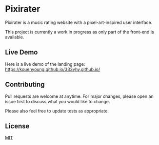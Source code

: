 # Pixirater

Pixirater is a music rating website with a pixel-art-inspired user interface.

This project is currently a work in progress as only part of the front-end is available.

## Live Demo

Here is a live demo of the landing page: https://kouenyoung.github.io/333yhy.github.io/

## Contributing
Pull requests are welcome at anytime. For major changes, please open an issue first to discuss what you would like to change.

Please also feel free to update tests as appropriate.

## License
[MIT](https://choosealicense.com/licenses/mit/)
